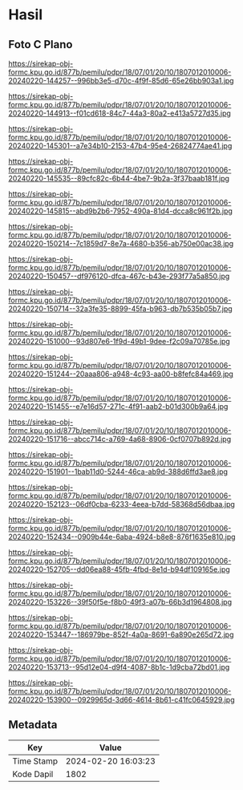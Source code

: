 # Hasil

## Foto C Plano

https://sirekap-obj-formc.kpu.go.id/877b/pemilu/pdpr/18/07/01/20/10/1807012010006-20240220-144257--996bb3e5-d70c-4f9f-85d6-65e26bb903a1.jpg

https://sirekap-obj-formc.kpu.go.id/877b/pemilu/pdpr/18/07/01/20/10/1807012010006-20240220-144913--f01cd618-84c7-44a3-80a2-e413a5727d35.jpg

https://sirekap-obj-formc.kpu.go.id/877b/pemilu/pdpr/18/07/01/20/10/1807012010006-20240220-145301--a7e34b10-2153-47b4-95e4-26824774ae41.jpg

https://sirekap-obj-formc.kpu.go.id/877b/pemilu/pdpr/18/07/01/20/10/1807012010006-20240220-145535--89cfc82c-6b44-4be7-9b2a-3f37baab181f.jpg

https://sirekap-obj-formc.kpu.go.id/877b/pemilu/pdpr/18/07/01/20/10/1807012010006-20240220-145815--abd9b2b6-7952-490a-81d4-dcca8c961f2b.jpg

https://sirekap-obj-formc.kpu.go.id/877b/pemilu/pdpr/18/07/01/20/10/1807012010006-20240220-150214--7c1859d7-8e7a-4680-b356-ab750e00ac38.jpg

https://sirekap-obj-formc.kpu.go.id/877b/pemilu/pdpr/18/07/01/20/10/1807012010006-20240220-150457--df976120-dfca-467c-b43e-293f77a5a850.jpg

https://sirekap-obj-formc.kpu.go.id/877b/pemilu/pdpr/18/07/01/20/10/1807012010006-20240220-150714--32a3fe35-8899-45fa-b963-db7b535b05b7.jpg

https://sirekap-obj-formc.kpu.go.id/877b/pemilu/pdpr/18/07/01/20/10/1807012010006-20240220-151000--93d807e6-1f9d-49b1-9dee-f2c09a70785e.jpg

https://sirekap-obj-formc.kpu.go.id/877b/pemilu/pdpr/18/07/01/20/10/1807012010006-20240220-151244--20aaa806-a948-4c93-aa00-b8fefc84a469.jpg

https://sirekap-obj-formc.kpu.go.id/877b/pemilu/pdpr/18/07/01/20/10/1807012010006-20240220-151455--e7e16d57-271c-4f91-aab2-b01d300b9a64.jpg

https://sirekap-obj-formc.kpu.go.id/877b/pemilu/pdpr/18/07/01/20/10/1807012010006-20240220-151716--abcc714c-a769-4a68-8906-0cf0707b892d.jpg

https://sirekap-obj-formc.kpu.go.id/877b/pemilu/pdpr/18/07/01/20/10/1807012010006-20240220-151901--1bab11d0-5244-46ca-ab9d-388d6ffd3ae8.jpg

https://sirekap-obj-formc.kpu.go.id/877b/pemilu/pdpr/18/07/01/20/10/1807012010006-20240220-152123--06df0cba-6233-4eea-b7dd-58368d56dbaa.jpg

https://sirekap-obj-formc.kpu.go.id/877b/pemilu/pdpr/18/07/01/20/10/1807012010006-20240220-152434--0909b44e-6aba-4924-b8e8-876f1635e810.jpg

https://sirekap-obj-formc.kpu.go.id/877b/pemilu/pdpr/18/07/01/20/10/1807012010006-20240220-152705--dd06ea88-45fb-4fbd-8e1d-b94df109165e.jpg

https://sirekap-obj-formc.kpu.go.id/877b/pemilu/pdpr/18/07/01/20/10/1807012010006-20240220-153226--39f50f5e-f8b0-49f3-a07b-66b3d1964808.jpg

https://sirekap-obj-formc.kpu.go.id/877b/pemilu/pdpr/18/07/01/20/10/1807012010006-20240220-153447--186979be-852f-4a0a-8691-6a890e265d72.jpg

https://sirekap-obj-formc.kpu.go.id/877b/pemilu/pdpr/18/07/01/20/10/1807012010006-20240220-153713--95d12e04-d9f4-4087-8b1c-1d9cba72bd01.jpg

https://sirekap-obj-formc.kpu.go.id/877b/pemilu/pdpr/18/07/01/20/10/1807012010006-20240220-153900--0929965d-3d66-4614-8b61-c41fc0645929.jpg


## Metadata

| Key        | Value               |
| ---------- | ------------------- |
| Time Stamp | 2024-02-20 16:03:23 |
| Kode Dapil | 1802                |



